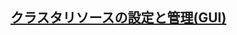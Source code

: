 ## [クラスタリソースの設定と管理(GUI)](https://documentation.suse.com/ja-jp/sle-ha/11-SP4/html/SLE-ha-guide/cha-ha-configuration-gui.html)
